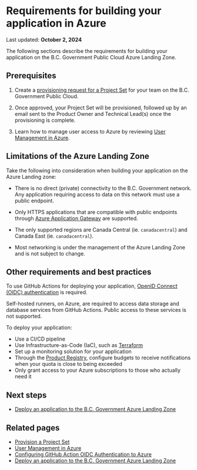 # Requirements for building your application in Azure

Last updated: **October 2, 2024**

The following sections describe the requirements for building your application on the B.C. Government Public Cloud Azure Landing Zone.

## Prerequisites

1. Create a [provisioning request for a Project Set](../../get-started/provision-a-project-set.md) for your team on the B.C. Government Public Cloud.

2. Once approved, your Project Set will be provisioned, followed up by an email sent to the Product Owner and Technical Lead(s) once the provisioning is complete.

3. Learn how to manage user access to Azure by reviewing [User Management in Azure](user-management.md).

## Limitations of the Azure Landing Zone

Take the following into consideration when building your application on the Azure Landing zone:

* There is no direct (private) connectivity to the B.C. Government network. Any application requiring access to data on this network must use a public endpoint.

* Only HTTPS applications that are compatible with public endpoints through [Azure Application Gateway](https://learn.microsoft.com/en-us/azure/application-gateway/overview) are supported.

* The only supported regions are Canada Central (ie. `canadacentral`) and Canada East (ie. `canadacentral`).

* Most networking is under the management of the Azure Landing Zone and is not subject to change.

## Other requirements and best practices

To use GitHub Actions for deploying your application, [OpenID Connect (OIDC) authentication](deploy-an-app-to-the-azure-landing-zone.md#configuring-github-action-oidc-authentication-to-azure) is required.

Self-hosted runners, on Azure, are required to access data storage and database services from GitHub Actions. Public access to these services is not supported.

To deploy your application:

* Use a CI/CD pipeline
* Use Infrastructure-as-Code (IaC), such as [Terraform](https://www.terraform.io/)
* Set up a monitoring solution for your application
* Through the [Product Registry](https://registry.developer.gov.bc.ca/login), configure budgets to receive notifications when your quota is close to being exceeded
* Only grant access to your Azure subscriptions to those who actually need it

## Next steps

* [Deploy an application to the B.C. Government Azure Landing Zone](deploy-an-app-to-the-azure-landing-zone.md)

## Related pages

* [Provision a Project Set](../../get-started/provision-a-project-set.md)
* [User Management in Azure](user-management.md)
* [Configuring GitHub Action OIDC Authentication to Azure](deploy-an-app-to-the-azure-landing-zone.md#configuring-github-action-oidc-authentication-to-azure)
* [Deploy an application to the B.C. Government Azure Landing Zone](deploy-an-app-to-the-azure-landing-zone.md)
